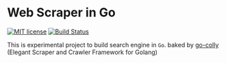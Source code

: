 # Web Scraper in Go 

[![MIT license](https://img.shields.io/badge/License-MIT-blue.svg)](https://lbesson.mit-license.org/)
[![Build Status](https://travis-ci.com/atthakorn/web-scraper.svg?branch=master)](https://travis-ci.com/atthakorn/search-engine) 


This is experimental project to build search engine in `Go`. baked by [go-colly](https://github.com/gocolly/colly) (Elegant Scraper and Crawler Framework for Golang) 


 
